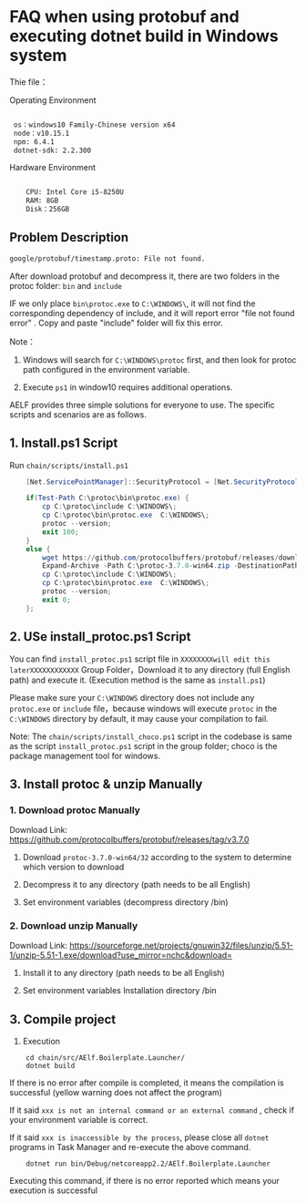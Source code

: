# FAQ when using protobuf and executing dotnet build in Windows system

Thie file：

Operating Environment

```bash

 os：windows10 Family-Chinese version x64
 node：v10.15.1
 npm: 6.4.1
 dotnet-sdk: 2.2.300
```

Hardware Environment 

```bash

    CPU: Intel Core i5-8250U
    RAM: 8GB
    Disk：256GB
```

## Problem Description 

```bash
google/protobuf/timestamp.proto: File not found.
```
After download protobuf and decompress it, there are two folders in the protoc folder: ```bin``` and ```include```

IF we only place ```bin\protoc.exe```  to  ```C:\WINDOWS\```, it will not find the corresponding dependency of include, and it will report error "file not found error" . Copy and paste "include" folder will fix this error.


Note：

1. Windows will search for ```C:\WINDOWS\protoc``` first, and then look for protoc path configured in the environment variable.

2. Execute ```ps1``` in window10 requires additional operations.

AELF provides three simple solutions for everyone to use. The specific scripts and scenarios are as follows.

## 1. Install.ps1 Script

Run ```chain/scripts/install.ps1```

<!-- *有开发者反馈运行脚本后编译找不到proto文件，你可以通过另外两种方式运行，详情见 ```手动安装 protoc & unzip``` ```使用 install_protoc.ps1 脚本``` -->

<!-- 如果你不想自己手动安装protoc 也不想重新下载新的脚本文件，那么你可以通过编辑 install.ps1 脚本文件来实现环境的搭建 -->

```ps1
    [Net.ServicePointManager]::SecurityProtocol = [Net.SecurityProtocolType]::Tls12

    if(Test-Path C:\protoc\bin\protoc.exe) {
        cp C:\protoc\include C:\WINDOWS\;
        cp C:\protoc\bin\protoc.exe  C:\WINDOWS\;
        protoc --version;
        exit 100;
    }
    else {
        wget https://github.com/protocolbuffers/protobuf/releases/download/v3.7.0/protoc-3.7.0-win64.zip -OutFile C:\protoc-3.7.0-win64.zip;
        Expand-Archive -Path C:\protoc-3.7.0-win64.zip -DestinationPath C:\protoc;
        cp C:\protoc\include C:\WINDOWS\;  
        cp C:\protoc\bin\protoc.exe  C:\WINDOWS\;
        protoc --version;
        exit 0;
    };
```

<!-- 然后删除掉```C:\WINDOWS\``` 目录下的 protoc.exe 重新执行脚本即可。 -->

## 2. USe install_protoc.ps1 Script

You can find ```install_protoc.ps1``` script file in ```XXXXXXXXwill edit this laterXXXXXXXXXXXX``` Group Folder，Download it to any directory (full English path) and execute it. (Execution method is the same as ```install.ps1```)

Please make sure your ```C:\WINDOWS``` directory does not include any ```protoc.exe``` or ```include``` file，because windows will execute ```protoc``` in the ```C:\WINDOWS``` directory by default, it may cause your compilation to fail.

Note: The ```chain/scripts/install_choco.ps1``` script in the codebase is same as the script ```install_protoc.ps1``` script in the group folder; choco is the package management tool for windows.

## 3. Install protoc & unzip Manually

### 1. Download protoc Manually
 
Download Link: https://github.com/protocolbuffers/protobuf/releases/tag/v3.7.0

1. Download ```protoc-3.7.0-win64/32``` according to the system to determine which version to download

2. Decompress it to any directory (path needs to be all English)

3. Set environment variables (decompress directory /bin)

### 2. Download unzip Manually

Download Link: https://sourceforge.net/projects/gnuwin32/files/unzip/5.51-1/unzip-5.51-1.exe/download?use_mirror=nchc&download=

1. Install it to any directory (path needs to be all English)

2. Set environment variables Installation directory /bin

## 3. Compile project

1. Execution

```shell
    cd chain/src/AElf.Boilerplate.Launcher/
    dotnet build
```

If there is no error after compile is completed, it means the compilation is successful (yellow warning does not affect the program)

If it said ```xxx is not an internal command or an external command```
, check if your environment variable is correct.

If it said ```xxx is inaccessible by the process```, please close all ```dotnet``` programs in Task Manager and re-execute the above command.


```sell
    dotnet run bin/Debug/netcoreapp2.2/AElf.Boilerplate.Launcher
```

Executing this command, if there is no error reported which means your execution is successful 
